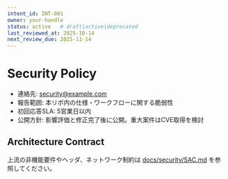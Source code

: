 ```yaml
---
intent_id: INT-001
owner: your-handle
status: active   # draft|active|deprecated
last_reviewed_at: 2025-10-14
next_review_due: 2025-11-14
---
```

# Security Policy

- 連絡先: [security@example.com](mailto:security@example.com)
- 報告範囲: 本リポ内の仕様・ワークフローに関する脆弱性
- 初回応答SLA: 5営業日以内
- 公開方針: 影響評価と修正完了後に公開。重大案件はCVE取得を検討

## Architecture Contract

上流の非機能要件やヘッダ、ネットワーク制約は [docs/security/SAC.md](docs/security/SAC.md) を参照してください。

